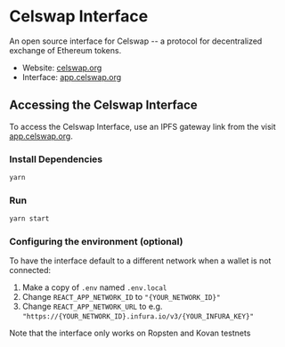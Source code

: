 # Celswap Interface

An open source interface for Celswap -- a protocol for decentralized exchange of Ethereum tokens.

- Website: [celswap.org](https://celswap.org/)
- Interface: [app.celswap.org](https://app.celswap.org)


## Accessing the Celswap Interface

To access the Celswap Interface, use an IPFS gateway link from the
 visit [app.celswap.org](https://app.celswap.org).

### Install Dependencies

```bash
yarn
```

### Run

```bash
yarn start
```

### Configuring the environment (optional)

To have the interface default to a different network when a wallet is not connected:

1. Make a copy of `.env` named `.env.local`
2. Change `REACT_APP_NETWORK_ID` to `"{YOUR_NETWORK_ID}"`
3. Change `REACT_APP_NETWORK_URL` to e.g. `"https://{YOUR_NETWORK_ID}.infura.io/v3/{YOUR_INFURA_KEY}"` 

Note that the interface only works on Ropsten and Kovan testnets 
